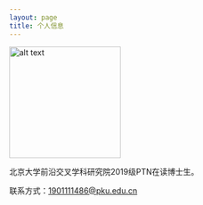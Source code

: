 ```yaml
---
layout: page
title: 个人信息
---
```


<img src="https://github.com/user-attachments/assets/e4c96ad5-5b95-4205-b778-84f70618bbb2" alt="alt text" width="200">

北京大学前沿交叉学科研究院2019级PTN在读博士生。

联系方式：1901111486@pku.edu.cn
